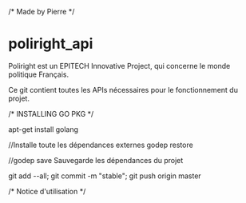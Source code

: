 /* Made by Pierre */

# poliright_api

Poliright est un EPITECH Innovative Project, qui concerne le monde politique Français. 

Ce git contient toutes les APIs nécessaires pour le fonctionnement du projet.


/* INSTALLING GO PKG */

apt-get install golang

//Installe toute les dépendances externes
godep restore 

//godep save
Sauvegarde les dépendances du projet

git add --all; git commit -m "stable"; git push origin master

/* Notice d'utilisation */
